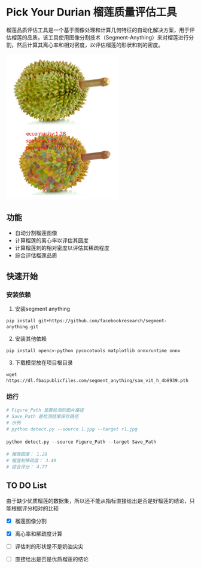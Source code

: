# Pick Your Durian 榴莲质量评估工具
榴莲品质评估工具是一个基于图像处理和计算几何特征的自动化解决方案，用于评估榴莲的品质。该工具使用图像分割技术（Segment-Anything）来对榴莲进行分割，然后计算其离心率和相对密度，以评估榴莲的形状和刺的密度。
<div>
    <img src="1.jpg" alt="Image 1" width="300" />
    <img src="r1.jpg" alt="Image 2" width="300" />
</div>

## 功能
* 自动分割榴莲图像
* 计算榴莲的离心率以评估其圆度
* 计算榴莲刺的相对密度以评估其稀疏程度
* 综合评估榴莲品质

## 快速开始

### 安装依赖
1. 安装segment anything
```
pip install git+https://github.com/facebookresearch/segment-anything.git
```
2. 安装其他依赖
```
pip install opencv-python pycocotools matplotlib onnxruntime onnx
```
3. 下载模型放在项目根目录
```
wget https://dl.fbaipublicfiles.com/segment_anything/sam_vit_h_4b8939.pth
```

### 运行
``` Python
# Figure_Path 是要检测的图片路径
# Save_Path 是检测结果保存路径
# 示例 
# python detect.py --source 1.jpg --target r1.jpg 

python detect.py --source Figure_Path --target Save_Path

# 榴莲圆度： 1.28
# 榴莲刺稀疏度： 3.49
# 综合评分： 4.77
```

## TO DO List
由于缺少优质榴莲的数据集，所以还不能从指标直接给出是否是好榴莲的结论，只能根据评分相对的比较
- [x] 榴莲图像分割
- [x] 离心率和稀疏度计算
- [ ] 评估刺的形状是不是奶油尖尖
- [ ] 直接给出是否是优质榴莲的结论


